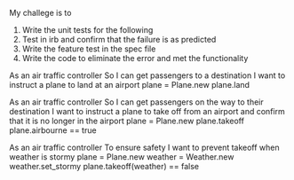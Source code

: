 My challege is to 

1. Write the unit tests for the following
2. Test in irb and confirm that the failure is as predicted
3. Write the feature test in the spec file 
4. Write the code to eliminate the error and met the functionality

As an air traffic controller 
So I can get passengers to a destination 
I want to instruct a plane to land at an airport
plane = Plane.new
plane.land

As an air traffic controller 
So I can get passengers on the way to their destination 
I want to instruct a plane to take off from an airport and confirm that it is no longer in the airport
plane = Plane.new
plane.takeoff
plane.airbourne == true

As an air traffic controller 
To ensure safety 
I want to prevent takeoff when weather is stormy 
plane = Plane.new
weather = Weather.new
weather.set_stormy
plane.takeoff(weather) == false
